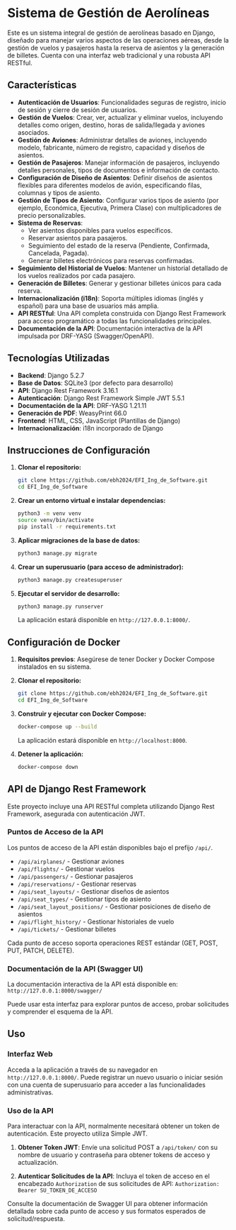 # Sistema de Gestión de Aerolíneas

Este es un sistema integral de gestión de aerolíneas basado en Django, diseñado para manejar varios aspectos de las operaciones aéreas, desde la gestión de vuelos y pasajeros hasta la reserva de asientos y la generación de billetes. Cuenta con una interfaz web tradicional y una robusta API RESTful.

## Características

-   **Autenticación de Usuarios**: Funcionalidades seguras de registro, inicio de sesión y cierre de sesión de usuarios.
-   **Gestión de Vuelos**: Crear, ver, actualizar y eliminar vuelos, incluyendo detalles como origen, destino, horas de salida/llegada y aviones asociados.
-   **Gestión de Aviones**: Administrar detalles de aviones, incluyendo modelo, fabricante, número de registro, capacidad y diseños de asientos.
-   **Gestión de Pasajeros**: Manejar información de pasajeros, incluyendo detalles personales, tipos de documentos e información de contacto.
-   **Configuración de Diseño de Asientos**: Definir diseños de asientos flexibles para diferentes modelos de avión, especificando filas, columnas y tipos de asiento.
-   **Gestión de Tipos de Asiento**: Configurar varios tipos de asiento (por ejemplo, Económica, Ejecutiva, Primera Clase) con multiplicadores de precio personalizables.
-   **Sistema de Reservas**:
    -   Ver asientos disponibles para vuelos específicos.
    -   Reservar asientos para pasajeros.
    -   Seguimiento del estado de la reserva (Pendiente, Confirmada, Cancelada, Pagada).
    -   Generar billetes electrónicos para reservas confirmadas.
-   **Seguimiento del Historial de Vuelos**: Mantener un historial detallado de los vuelos realizados por cada pasajero.
-   **Generación de Billetes**: Generar y gestionar billetes únicos para cada reserva.
-   **Internacionalización (i18n)**: Soporta múltiples idiomas (inglés y español) para una base de usuarios más amplia.
-   **API RESTful**: Una API completa construida con Django Rest Framework para acceso programático a todas las funcionalidades principales.
-   **Documentación de la API**: Documentación interactiva de la API impulsada por DRF-YASG (Swagger/OpenAPI).

## Tecnologías Utilizadas

-   **Backend**: Django 5.2.7
-   **Base de Datos**: SQLite3 (por defecto para desarrollo)
-   **API**: Django Rest Framework 3.16.1
-   **Autenticación**: Django Rest Framework Simple JWT 5.5.1
-   **Documentación de la API**: DRF-YASG 1.21.11
-   **Generación de PDF**: WeasyPrint 66.0
-   **Frontend**: HTML, CSS, JavaScript (Plantillas de Django)
-   **Internacionalización**: i18n incorporado de Django

## Instrucciones de Configuración

1.  **Clonar el repositorio:**
    ```bash
    git clone https://github.com/ebh2024/EFI_Ing_de_Software.git
    cd EFI_Ing_de_Software
    ```

2.  **Crear un entorno virtual e instalar dependencias:**
    ```bash
    python3 -m venv venv
    source venv/bin/activate
    pip install -r requirements.txt
    ```

3.  **Aplicar migraciones de la base de datos:**
    ```bash
    python3 manage.py migrate
    ```

4.  **Crear un superusuario (para acceso de administrador):**
    ```bash
    python3 manage.py createsuperuser
    ```

5.  **Ejecutar el servidor de desarrollo:**
    ```bash
    python3 manage.py runserver
    ```

    La aplicación estará disponible en `http://127.0.0.1:8000/`.

## Configuración de Docker

1.  **Requisitos previos**: Asegúrese de tener Docker y Docker Compose instalados en su sistema.

2.  **Clonar el repositorio:**
    ```bash
    git clone https://github.com/ebh2024/EFI_Ing_de_Software.git
    cd EFI_Ing_de_Software
    ```

3.  **Construir y ejecutar con Docker Compose:**
    ```bash
    docker-compose up --build
    ```

    La aplicación estará disponible en `http://localhost:8000`.

4.  **Detener la aplicación:**
    ```bash
    docker-compose down
    ```

## API de Django Rest Framework

Este proyecto incluye una API RESTful completa utilizando Django Rest Framework, asegurada con autenticación JWT.

### Puntos de Acceso de la API

Los puntos de acceso de la API están disponibles bajo el prefijo `/api/`.

-   `/api/airplanes/` - Gestionar aviones
-   `/api/flights/` - Gestionar vuelos
-   `/api/passengers/` - Gestionar pasajeros
-   `/api/reservations/` - Gestionar reservas
-   `/api/seat_layouts/` - Gestionar diseños de asientos
-   `/api/seat_types/` - Gestionar tipos de asiento
-   `/api/seat_layout_positions/` - Gestionar posiciones de diseño de asientos
-   `/api/flight_history/` - Gestionar historiales de vuelo
-   `/api/tickets/` - Gestionar billetes

Cada punto de acceso soporta operaciones REST estándar (GET, POST, PUT, PATCH, DELETE).

### Documentación de la API (Swagger UI)

La documentación interactiva de la API está disponible en:
`http://127.0.0.1:8000/swagger/`

Puede usar esta interfaz para explorar puntos de acceso, probar solicitudes y comprender el esquema de la API.

## Uso

### Interfaz Web

Acceda a la aplicación a través de su navegador en `http://127.0.0.1:8000/`. Puede registrar un nuevo usuario o iniciar sesión con una cuenta de superusuario para acceder a las funcionalidades administrativas.

### Uso de la API

Para interactuar con la API, normalmente necesitará obtener un token de autenticación. Este proyecto utiliza Simple JWT.

1.  **Obtener Token JWT**:
    Envíe una solicitud POST a `/api/token/` con su nombre de usuario y contraseña para obtener tokens de acceso y actualización.

2.  **Autenticar Solicitudes de la API**:
    Incluya el token de acceso en el encabezado `Authorization` de sus solicitudes de API:
    `Authorization: Bearer SU_TOKEN_DE_ACCESO`

Consulte la documentación de Swagger UI para obtener información detallada sobre cada punto de acceso y sus formatos esperados de solicitud/respuesta.
